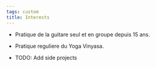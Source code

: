 ```yaml
---
tags: custom
title: Interests
---
```


- Pratique de la guitare seul et en groupe depuis 15 ans.
- Pratique reguliere du Yoga Vinyasa.

- TODO: Add side projects

